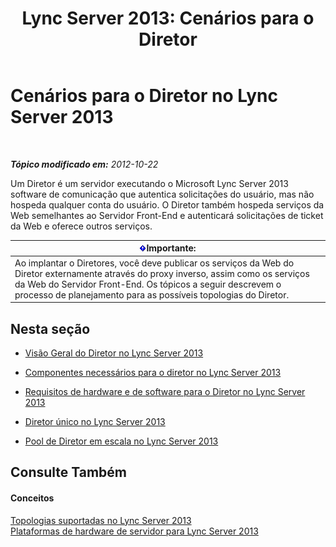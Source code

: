 ﻿---
title: 'Lync Server 2013: Cenários para o Diretor'
TOCTitle: Cenários para o Diretor
ms:assetid: d2cf384a-0860-4779-80ce-cba2543be322
ms:mtpsurl: https://technet.microsoft.com/pt-br/library/Gg398908(v=OCS.15)
ms:contentKeyID: 49308191
ms.date: 05/19/2016
mtps_version: v=OCS.15
ms.translationtype: HT
---

# Cenários para o Diretor no Lync Server 2013

 

_**Tópico modificado em:** 2012-10-22_

Um Diretor é um servidor executando o Microsoft Lync Server 2013  software de comunicação que autentica solicitações do usuário, mas não hospeda qualquer conta do usuário. O Diretor também hospeda serviços da Web semelhantes ao Servidor Front-End e autenticará solicitações de ticket da Web e oferece outros serviços.

<table>
<thead>
<tr class="header">
<th><img src="images/Gg425939.important(OCS.15).gif" title="important" alt="important" />Importante:</th>
</tr>
</thead>
<tbody>
<tr class="odd">
<td>Ao implantar o Diretores, você deve publicar os serviços da Web do Diretor externamente através do proxy inverso, assim como os serviços da Web do Servidor Front-End. Os tópicos a seguir descrevem o processo de planejamento para as possíveis topologias do Diretor.</td>
</tr>
</tbody>
</table>


## Nesta seção

  - [Visão Geral do Diretor no Lync Server 2013](lync-server-2013-overview-of-the-director.md)

  - [Componentes necessários para o diretor no Lync Server 2013](lync-server-2013-components-required-for-the-director.md)

  - [Requisitos de hardware e de software para o Diretor no Lync Server 2013](lync-server-2013-hardware-and-software-requirements-for-the-director.md)

  - [Diretor único no Lync Server 2013](lync-server-2013-single-director.md)

  - [Pool de Diretor em escala no Lync Server 2013](lync-server-2013-scaled-director-pool.md)

## Consulte Também

#### Conceitos

[Topologias suportadas no Lync Server 2013](lync-server-2013-supported-topologies.md)  
[Plataformas de hardware de servidor para Lync Server 2013](lync-server-2013-server-hardware-platforms.md)


